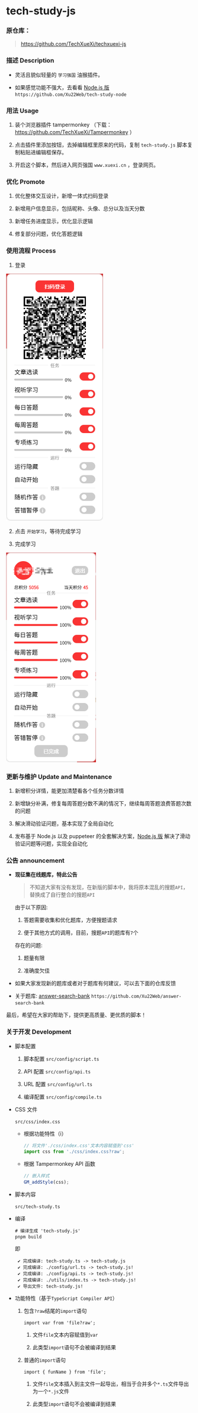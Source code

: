 # tech-study-js

### 原仓库：

> https://github.com/TechXueXi/techxuexi-js

### 描述 Description

- 灵活且貌似轻量的 `学习强国` 油猴插件。

- 如果感觉功能不强大，去看看 [Node.js 版](https://github.com/Xu22Web/tech-study-node 'Node.js 版') `https://github.com/Xu22Web/tech-study-node`

### 用法 Usage

1. 装个浏览器插件 tampermonkey （下载：https://github.com/TechXueXi/Tampermonkey ）

2. 点击插件里添加按钮，去掉编辑框里原来的代码，复制 `tech-study.js` 脚本复制粘贴进编辑框保存。

3. 开启这个脚本，然后进入网页强国 `www.xuexi.cn` ，登录网页。

### 优化 Promote

1. 优化整体交互设计，新增一体式扫码登录

2. 新增用户信息显示，包括昵称、头像、总分以及当天分数

3. 新增任务进度显示，优化显示逻辑

4. 修复部分问题，优化答题逻辑

### 使用流程 Process

1. 登录

![登录](./login.png)

2. 点击 `开始学习`，等待完成学习

3. 完成学习

![完成学习](./done.png)

### 更新与维护 Update and Maintenance

1. 新增积分详情，能更加清楚看各个任务分数详情

2. 新增缺分补满，修复每周答题分数不满的情况下，继续每周答题浪费答题次数的问题

3. 解决滑动验证问题，基本实现了全局自动化

4. 发布基于 Node.js 以及 puppeteer 的全套解决方案，[Node.js 版](https://github.com/Xu22Web/tech-study-node) 解决了滑动验证问题等问题，实现全自动化

### 公告 announcement

- **现征集在线题库，特此公告**

  > 不知道大家有没有发现，在新版的脚本中，我将原本混乱的搜题`API`，替换成了自行整合的搜题`API`

  由于以下原因:

  1. 答题需要收集和优化题库，方便搜题请求

  2. 便于其他方式的调用，目前，搜题`API`的题库有`7`个

  存在的问题:

  1. 题量有限

  2. 准确度欠佳

- 如果大家发现新的题库或者对于题库有何建议，可以去下面的仓库反馈

- 关于题库: [answer-search-bank](https://github.com/Xu22Web/answer-search-bank) `https://github.com/Xu22Web/answer-search-bank`

最后，希望在大家的帮助下，提供更高质量、更优质的脚本！

### 关于开发 Development

- 脚本配置

  1. 脚本配置 `src/config/script.ts`

  2. API 配置 `src/config/api.ts`

  3. URL 配置 `src/config/url.ts`

  4. 编译配置 `src/config/compile.ts`

- CSS 文件

  `src/css/index.css`

  - 根据功能特性（i）

    ```js
    // 将文件'./css/index.css'文本内容赋值到'css'
    import css from './css/index.css?raw';
    ```

  - 根据 Tampermonkey API 函数

    ```js
    // 嵌入样式
    GM_addStyle(css);
    ```

- 脚本内容

  `src/tech-study.ts`

- 编译

  ```
  # 编译生成 'tech-study.js'
  pnpm build
  ```

  即

  ```
   ✔ 完成编译: tech-study.ts -> tech-study.js
   ✔ 完成编译: ./config/url.ts -> tech-study.js!
   ✔ 完成编译: ./config/api.ts -> tech-study.js!
   ✔ 完成编译: ./utils/index.ts -> tech-study.js!
   ✔ 导出文件: tech-study.js!
  ```

- 功能特性（基于`TypeScript Compiler API`）

  1. 包含`?raw`结尾的`import`语句

     ```
     import var from 'file?raw';
     ```

     1. 文件`file`文本内容赋值到`var`

     2. 此类型`import`语句不会被编译到结果

  2. 普通的`import`语句

     ```
     import { funName } from 'file';
     ```

     1. 文件`file`文本插入到主文件一起导出，相当于合并多个`*.ts`文件导出为一个`*.js`文件

     2. 此类型`import`语句不会被编译到结果
